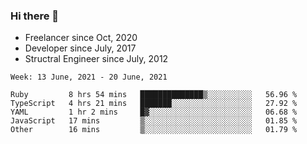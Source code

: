 ### Hi there 👋

- Freelancer since Oct, 2020
- Developer since July, 2017
- Structral Engineer since July, 2012

<!--START_SECTION:waka-->
```text
Week: 13 June, 2021 - 20 June, 2021

Ruby         8 hrs 54 mins   ██████████████▒░░░░░░░░░░   56.96 % 
TypeScript   4 hrs 21 mins   ███████░░░░░░░░░░░░░░░░░░   27.92 % 
YAML         1 hr 2 mins     █▓░░░░░░░░░░░░░░░░░░░░░░░   06.68 % 
JavaScript   17 mins         ▒░░░░░░░░░░░░░░░░░░░░░░░░   01.85 % 
Other        16 mins         ▒░░░░░░░░░░░░░░░░░░░░░░░░   01.79 % 
```
<!--END_SECTION:waka-->
